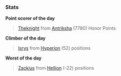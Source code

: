 

### Stats

**Point scorer of the day**
>[Theknight](/#/character/Antriksha/135676) from [Antriksha](/#/ranking/Antriksha)  (7780) Honor Points


**Climber of the day**
>[Isrys](/#/character/Hyperion/605073) from [Hyperion](/#/ranking/Hyperion)  (52) positions


**Worst of the day**
>[Zackius](/#/character/Hellion/614925) from [Hellion](/#/ranking/Hellion)  (-22) positions


